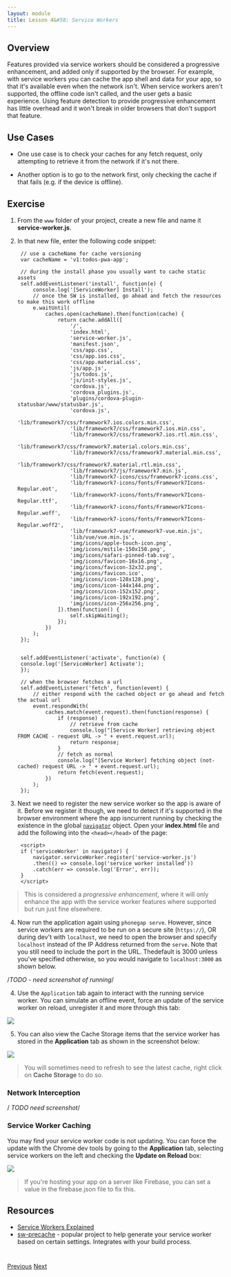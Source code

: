 ```yaml
---
layout: module
title: Lesson 4&#58; Service Workers
---
```

## Overview
Features provided via service workers should be considered a progressive enhancement, and added only if supported by the browser. For example, with service workers you can cache the app shell and data for your app, so that it's available even when the network isn't. When service workers aren't supported, the offline code isn't called, and the user gets a basic experience. Using feature detection to provide progressive enhancement has little overhead and it won't break in older browsers that don't support that feature.

## Use Cases
- One use case is to check your caches for any fetch request, only attempting to retrieve it from the network if it's not there.

- Another option is to go to the network first, only checking the cache if that fails (e.g. if the device is offline).



## Exercise 

1. From the `www` folder of your project, create a new file and name it **service-worker.js**.

2. In that new file, enter the following code snippet:

        // use a cacheName for cache versioning
        var cacheName = 'v1:todos-pwa-app';

        // during the install phase you usually want to cache static assets
        self.addEventListener('install', function(e) {
            console.log('[ServiceWorker] Install');
            // once the SW is installed, go ahead and fetch the resources to make this work offline
            e.waitUntil(
                caches.open(cacheName).then(function(cache) {
                    return cache.addAll([
                        '/',
                        'index.html',
                        'service-worker.js',
                        'manifest.json',                
                        'css/app.css',
                        'css/app.ios.css',
                        'css/app.material.css',
                        'js/app.js',
                        'js/todos.js',
                        'js/init-styles.js',
                        'cordova.js',
                        'cordova_plugins.js',
                        'plugins/cordova-plugin-statusbar/www/statusbar.js',
                        'cordova.js',
                        'lib/framework7/css/framework7.ios.colors.min.css',
                        'lib/framework7/css/framework7.ios.min.css',
                        'lib/framework7/css/framework7.ios.rtl.min.css',
                        'lib/framework7/css/framework7.material.colors.min.css',
                        'lib/framework7/css/framework7.material.min.css',
                        'lib/framework7/css/framework7.material.rtl.min.css',
                        'lib/framework7/js/framework7.min.js',
                        'lib/framework7-icons/css/framework7-icons.css',
                        'lib/framework7-icons/fonts/Framework7Icons-Regular.eot',
                        'lib/framework7-icons/fonts/Framework7Icons-Regular.ttf',
                        'lib/framework7-icons/fonts/Framework7Icons-Regular.woff',
                        'lib/framework7-icons/fonts/Framework7Icons-Regular.woff2',
                        'lib/framework7-vue/framework7-vue.min.js',
                        'lib/vue/vue.min.js',    
                        'img/icons/apple-touch-icon.png',
                        'img/icons/mstile-150x150.png',
                        'img/icons/safari-pinned-tab.svg',
                        'img/icons/favicon-16x16.png',
                        'img/icons/favicon-32x32.png',
                        'img/icons/favicon.ico',
                        'img/icons/icon-128x128.png',
                        'img/icons/icon-144x144.png',
                        'img/icons/icon-152x152.png',
                        'img/icons/icon-192x192.png', 
                        'img/icons/icon-256x256.png',                       
                    ]).then(function() {
                        self.skipWaiting();
                    });
                })
            );
        });


        self.addEventListener('activate', function(e) {
        console.log('[ServiceWorker] Activate');
        });

        // when the browser fetches a url
        self.addEventListener('fetch', function(event) {
            // either respond with the cached object or go ahead and fetch the actual url
            event.respondWith(
                caches.match(event.request).then(function(response) {
                    if (response) {
                        // retrieve from cache
                        console.log("[Service Worker] retrieving object FROM CACHE - request URL -> " + event.request.url);
                        return response;
                    }
                    // fetch as normal
                    console.log("[Service Worker] fetching object (not-cached) request URL -> " + event.request.url);
                    return fetch(event.request);
                })
            );
        });

3. Next we need to register the new service worker so the app is aware of it. Before we register it though, we need to detect if it's supported in the browser environment where the app isncurrent running by checking the existence in the global [`navigator`](https://developer.mozilla.org/en-US/docs/Web/API/Navigator) object. Open your **index.html** file and add the following into the `<head></head>` of the page:

        <script>
        if ('serviceWorker' in navigator) {
            navigator.serviceWorker.register('service-worker.js')
            .then(() => console.log('service worker installed'))
            .catch(err => console.log('Error', err));
        }
        </script>

  >This is considered a _progressive enhancement_, where it will only enhance the app with the service worker features where supported but run just fine elsewhere.

4. Now run the application again using `phonegap serve`. However, since service workers are required to be run on a secure site (`https://`), OR during dev't with `localhost`, we need to open the browser and specify `localhost` instead of the IP Address returned from the `serve`. Note that you still need to include the port in the URL. Thedefault is 3000 unless you've specified otherwise, so you would navigate to `localhost:3000` as shown below.


/*TODO - need screenshot of running*/

4. Use the `Application` tab again to interact with the running service worker. You can simulate an offline event, force an update of the service worker on reload, unregister it and more through this tab:

  ![](images/update-sw-checkbox.png)


5. You can also view the Cache Storage items that the service worker has stored in the **Application** tab as shown in the screenshot below:

  ![](images/sw-cache.png)

 >You will sometimes need to refresh to see the latest cache, right click on **Cache Storage** to do so. 



### Network Interception

/*![]() TODO need screenshot*/

### Service Worker Caching

You may find your service worker code is not updating. You can force the update with the Chrome dev tools by going to the **Application** tab, selecting service workers on the left and checking the **Update on Reload** box:

![](images/update-sw-checkbox.png)

  >If you're hosting your app on a server like Firebase, you can set a value in the 
  firebase.json file to fix this.




## Resources
- [Service Workers Explained](https://github.com/w3c/ServiceWorker/blob/master/explainer.md)
- [sw-precache](https://github.com/GoogleChrome/sw-precache) - popular project to help generate your service worker based on certain settings. Integrates with your build process.

<!--## Demo - Data Passing
TODO: are we showing this plugin - https://github.com/purplecabbage/phonegap-plugin-sidebar -->


<div class="row" style="margin-top:40px;">
<div class="col-sm-12">
<a href="lesson3.html" class="btn btn-default"><i class="glyphicon glyphicon-chevron-left"></i> Previous</a>
<a href="lesson5.html" class="btn btn-default pull-right">Next <i class="glyphicon
glyphicon-chevron-right"></i></a>
</div>
</div>
